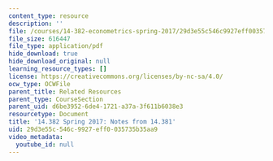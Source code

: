 ```yaml
---
content_type: resource
description: ''
file: /courses/14-382-econometrics-spring-2017/29d3e55c546c9927eff0035735b35aa9_MIT14_382S17_14381notes.pdf
file_size: 616447
file_type: application/pdf
hide_download: true
hide_download_original: null
learning_resource_types: []
license: https://creativecommons.org/licenses/by-nc-sa/4.0/
ocw_type: OCWFile
parent_title: Related Resources
parent_type: CourseSection
parent_uid: d6be3952-6de4-1721-a37a-3f611b6038e3
resourcetype: Document
title: '14.382 Spring 2017: Notes from 14.381'
uid: 29d3e55c-546c-9927-eff0-035735b35aa9
video_metadata:
  youtube_id: null
---
```

